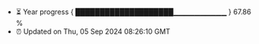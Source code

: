 - ⏳ Year progress { ████████████████████▁▁▁▁▁▁▁▁▁▁ } 67.86 %
- ⏰ Updated on Thu, 05 Sep 2024 08:26:10 GMT

